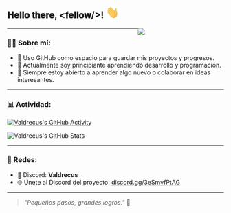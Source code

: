 <h2>𝐇𝐞𝐥𝐥𝐨 𝐭𝐡𝐞𝐫𝐞, <𝐟𝐞𝐥𝐥𝐨𝐰/>! <img src="https://raw.githubusercontent.com/ABSphreak/ABSphreak/master/gifs/Hi.gif" width="30px"></h2>

<img align="right" src="https://media1.tenor.com/m/X39IrxCsRCAAAAAd/purple-sky.gif" width="200px">

---

### 👨‍💻 Sobre mí:

- 💾 Uso GitHub como espacio para guardar mis proyectos y progresos.
- 🌱 Actualmente soy principiante aprendiendo desarrollo y programación.
- 💬 Siempre estoy abierto a aprender algo nuevo o colaborar en ideas interesantes.

---

### 📊 Actividad:

[![Valdrecus's GitHub Activity](https://github-readme-activity-graph.vercel.app/graph?username=Valdrecus&bg_color=1d1836&color=9b59b6&line=8e44ad&point=bd93f9&area=true&hide_border=true)](https://github.com/ashutosh00710/github-readme-activity-graph)

![Valdrecus's GitHub Stats](https://github-readme-stats.vercel.app/api?username=Valdrecus&hide=issues&show_icons=true&theme=radical)

---

### 🔗 Redes:

- 💬 Discord: **Valdrecus**
- 🌐 Únete al Discord del proyecto: [discord.gg/3eSmvfPtAG](https://discord.gg/3eSmvfPtAG)

---

> _"Pequeños pasos, grandes logros."_ 🚀
